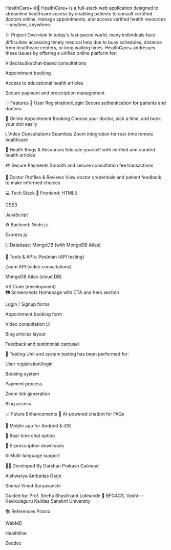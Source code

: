 HealthCare+ 🌐💊
HealthCare+ is a full-stack web application designed to streamline healthcare access by enabling patients to consult certified doctors online, manage appointments, and access verified health resources—anytime, anywhere.

🩺 Project Overview
In today's fast-paced world, many individuals face difficulties accessing timely medical help due to busy schedules, distance from healthcare centers, or long waiting times. HealthCare+ addresses these issues by offering a unified online platform for:

Video/audio/chat-based consultations

Appointment booking

Access to educational health articles

Secure payment and prescription management

✨ Features
🔐 User Registration/Login
Secure authentication for patients and doctors

📅 Online Appointment Booking
Choose your doctor, pick a time, and book your slot easily

📞 Video Consultations
Seamless Zoom integration for real-time remote healthcare

📖 Health Blogs & Resources
Educate yourself with verified and curated health articles

💳 Secure Payments
Smooth and secure consultation fee transactions

📃 Doctor Profiles & Reviews
View doctor credentials and patient feedback to make informed choices

💻 Tech Stack
🔧 Frontend:
HTML5

CSS3

JavaScript

⚙️ Backend:
Node.js

Express.js

🗄️ Database:
MongoDB (with MongoDB Atlas)

🧪 Tools & APIs:
Postman (API testing)

Zoom API (video consultations)

MongoDB Atlas (cloud DB)

VS Code (development)  
📷 Screenshots
Homepage with CTA and hero section

Login / Signup forms

Appointment booking form

Video consultation UI

Blog articles layout

Feedback and testimonial carousel

🧪 Testing
Unit and system testing has been performed for:

User registration/login

Booking system

Payment process

Zoom link generation

Blog access

📈 Future Enhancements
🧠 AI-powered chatbot for FAQs

📱 Mobile app for Android & iOS

💬 Real-time chat option

📄 E-prescription downloads

🌐 Multi-language support

👨‍🎓 Developed By
Darshan Prakash Gaikwad

Aishwarya Ambadas Garje

Snehal Vinod Suryavanshi

Guided by: Prof. Sneha Shashikant Lokhande
📍 BFCACS, Vashi — Kavikulaguru Kalidas Sanskrit University

📚 References
Practo

WebMD

Healthline

Zocdoc
